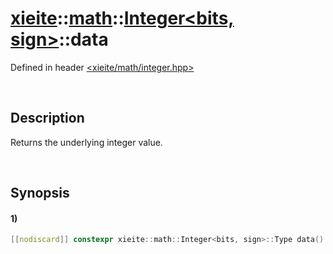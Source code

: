 # [xieite](../../../../../xieite.md)\:\:[math](../../../../../math.md)\:\:[Integer<bits, sign>](../../../integer.md)\:\:data
Defined in header [<xieite/math/integer.hpp>](../../../../../../include/xieite/math/integer.hpp)

&nbsp;

## Description
Returns the underlying integer value.

&nbsp;

## Synopsis
#### 1)
```cpp
[[nodiscard]] constexpr xieite::math::Integer<bits, sign>::Type data() const noexcept;
```
